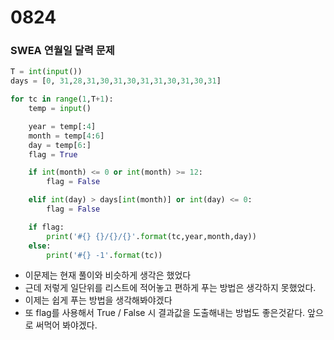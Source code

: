 # 0824

### SWEA 연월일 달력 문제

```python
T = int(input())
days = [0, 31,28,31,30,31,30,31,31,30,31,30,31]

for tc in range(1,T+1):
    temp = input()

    year = temp[:4]
    month = temp[4:6]
    day = temp[6:]
    flag = True

    if int(month) <= 0 or int(month) >= 12:
        flag = False

    elif int(day) > days[int(month)] or int(day) <= 0:
        flag = False

    if flag:
        print('#{} {}/{}/{}'.format(tc,year,month,day))
    else:
        print('#{} -1'.format(tc))
```

* 이문제는 현재 풀이와 비슷하게 생각은 했었다
* 근데 저렇게 일단위를 리스트에 적어놓고 편하게 푸는 방법은 생각하지 못했었다. 
* 이제는 쉽게 푸는 방법을 생각해봐야겠다
* 또 flag를 사용해서 True / False 시 결과값을 도출해내는 방법도 좋은것같다. 앞으로 써먹어 봐야겠다. 